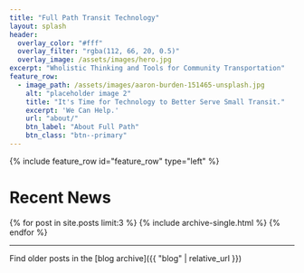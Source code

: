 ```yaml
---
title: "Full Path Transit Technology"
layout: splash
header:
  overlay_color: "#fff"
  overlay_filter: "rgba(112, 66, 20, 0.5)"
  overlay_image: /assets/images/hero.jpg
excerpt: "Wholistic Thinking and Tools for Community Transportation"
feature_row:
  - image_path: /assets/images/aaron-burden-151465-unsplash.jpg
    alt: "placeholder image 2"
    title: "It's Time for Technology to Better Serve Small Transit."
    excerpt: 'We Can Help.'
    url: "about/"
    btn_label: "About Full Path"
    btn_class: "btn--primary"
---
```


{% include feature_row id="feature_row" type="left" %}

# Recent News
{% for post in site.posts limit:3 %}
  {% include archive-single.html %}
{% endfor %}

---
Find older posts in the [blog archive]({{ "blog" | relative_url }})
